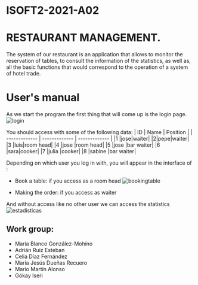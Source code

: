 # ISOFT2-2021-A02 

# RESTAURANT MANAGEMENT.
The system of our restaurant is an application that allows to monitor the reservation of tables, to consult the information of the statistics, as well as, all the basic functions that would correspond to the operation of a system of hotel trade. 

# User's manual 

As we start the program the first thing that will come up is the login page.
![login](https://user-images.githubusercontent.com/72667996/102995432-4cd1fe80-4521-11eb-9deb-a527a262a804.png)

You should access with some of the following data: 
| ID | Name | Position |
| ------------- | ------------- | ------------- | 
|1 |jose|waiter|
|2|pepe|waiter|
|3 |luis|room head|
|4 |jose |room head|
|5 |jose |bar waiter|
|6 |sara|cooker|
|7 |julia |cooker|
|8 |sabine |bar waiter|


Depending on which user you log in with, you will appear in the interface of :
 * Book a table: if you access as a room head
 ![bookingtable](https://user-images.githubusercontent.com/72667996/102995954-6cb5f200-4522-11eb-84cc-6ae31852bb82.png)
 
 
 
 * Making  the order: if you access as waiter 
 
 

 
 
 

And without access like no other user we can access the statistics
 ![estadisticas](https://user-images.githubusercontent.com/72667996/102995998-85260c80-4522-11eb-8479-013cc3b0c851.png)
 


## Work group:
  - María Blanco González-Mohíno
  - Adrián Ruiz Esteban
  - Celia Díaz Fernández
  - María Jesús Dueñas Recuero
  - Mario Martín Alonso
  - Gökay Iseri
